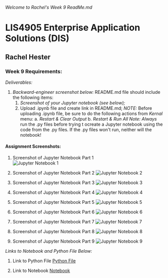 *Welcome to Rachel's Week 9 ReadMe.md*

>

# LIS4905 Enterprise Application Solutions (DIS)

## Rachel Hester

### Week 9 Requirements:

*Deliverables:*

1. *Backward-engineer screenshot below:* README.md file should include the following items:
    1. *Screenshot of your Jupyter notebook (see below);*
    2. Upload .ipynb file and create link in README.md;
        *NOTE:* Before uploading .ipynb file, be sure to do the following actions from *Kernal* menu:
            a. *Restart & Clear Output*
            b. *Restart & Run All*
    *Note: Always* run the .py files before trying t ocreate a Jupyter notebook using the code from the .py files. If the .py files won't run, neither will the notebook!


> 
> 
> 

#### Assignment Screenshots:

1. Screenshot of Jupyter Notebook Part 1                                   
![Jupyter Notebook 1](img/week9_1.png) 

2. Screenshot of Jupyter Notebook Part 2
![Jupyter Notebook 2](img/week9_2.png)

3. Screenshot of Jupyter Notebook Part 3
![Jupyter Notebook 3](img/week9_3.png)

4. Screenshot of Jupyter Notebook Part 4
![Jupyter Notebook 4](img/week9_4.png)

5. Screenshot of Jupyter Notebook Part 5
![Jupyter Notebook 5](img/week9_5.png)

6. Screenshot of Jupyter Notebook Part 6
![Jupyter Notebook 6](img/week9_6.png)

7. Screenshot of Jupyter Notebook Part 7
![Jupyter Notebook 7](img/week9_7.png)

8. Screenshot of Jupyter Notebook Part 8
![Jupyter Notebook 8](img/week9_8.png)

9. Screenshot of Jupyter Notebook Part 9
![Jupyter Notebook 9](img/week9_9.png)



*Links to Notebook and Python File Below:*

1. Link to Python File
[Python File](docs/week9.py "Week 9 Python File")

2. Link to Notebook
[Notebook](docs/week9.ipynb "Week 9 Notebook")